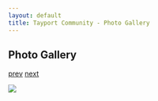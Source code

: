 ```yaml
---
layout: default
title: Tayport Community - Photo Gallery
---
```

## Photo Gallery

[prev](http://tayport.org.uk/photo/385) [next](http://tayport.org.uk/photo/387)

![ ](http://tayport.org.uk/media/386.jpg " ")

